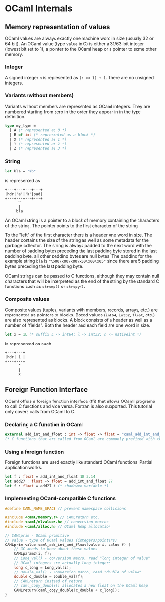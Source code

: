 # OCaml Internals

## Memory representation of values

OCaml values are always exactly one machine word in size (usually 32 or 64 bit).
An OCaml value (type `value` in C) is either a 31/63-bit integer (lowest bit set to 1), a pointer to the OCaml heap or a pointer to some other memory.

### Integer

A signed integer `n` is represented as `(n << 1) + 1`.
There are no unsigned integers.

### Variants (without members)

Variants without members are represented as OCaml integers. They are numbered starting from zero in the order they appear in in the type definition.

```ocaml
type my_type =
  | A (* represented as 0 *)
  | B of int (* represented as a block *)
  | X (* represented as 1 *)
  | Y (* represented as 2 *)
  | Z (* represented as 3 *)
```

### String

```ocaml
let bla = "ab"
```
is represented as
```
+---+---+---+---+
|hdr|'a'|'b'|pad|
+---+---+---+---+
      ^
      |
     bla
```

An OCaml string is a pointer to a block of memory containing the characters of the string.
The pointer points to the first character of the string.

To the "left" of the first character there is a header one word in size.
The header contains the size of the string as well as some metadata for the garbage collector.
The string is always padded to the next word with the number of padding bytes preceding the last padding byte stored in the last padding byte, all other padding bytes are null bytes.
The padding for the example string `bla` is `"\x00\x00\x00\x00\x00\x05"` since there are 5 padding bytes preceding the last padding byte.

OCaml strings can be passed to C functions, although they may contain null characters that will be interpreted as the end of the string by the standard C functions such as `strcmp()` or `strcpy()`.

### Composite values

Composite values (tuples, variants with members, records, arrays, etc.) are represented as pointers to blocks.
Boxed values (`int64`, `int32`, `float`, etc.) are also represented as blocks.
A block consists of a header as well as a number of "fields".
Both the header and each field are one word in size.

```ocaml
let x = 1L (* suffix L -> int64; l -> int32; n -> nativeint *)
```
is represented as such
```
+---+---+
|hdr| 1 |
+---+---+
      ^
      |
      x
```

## Foreign Function Interface

OCaml offers a foreign function interface (ffi) that allows OCaml programs to call C functions and vice versa. Fortran is also supported. This tutorial only covers calls from OCaml to C.

### Declaring a C function in OCaml

```ocaml
external add_int_and_float : int -> float -> float = "caml_add_int_and_float"
(* C functions that are called from OCaml are commonly prefixed with the name of the library *)
```

### Using a foreign function

Foreign functions are used exactly like standard OCaml functions. Partial application works.

```ocaml
let f : float = add_int_and_float 10 3.14
let add27 : float -> float = add_int_and_float 27
let f : float = add27 f (* shadowed variable *)
```

### Implementing OCaml-compatible C functions

```c
#define CAML_NAME_SPACE // prevent namespace collisions

#include <caml/memory.h> // CAMLreturn etc.
#include <caml/mlvalues.h> // conversion macros
#include <caml/alloc.h> // OCaml heap allocation

// CAMLprim - OCaml primitive
// value - type of OCaml values (integers/pointers)
CAMLprim value caml_add_int_and_float(value i, value f) {
    // GC needs to know about these values
    CAMLparam2(i, f);
    // Long_val() - conversion macro, read "long integer of value"
    // OCaml integers are actually long integers
    long c_long = Long_val(i);
    // Double_val() - conversion macro, read "double of value"
    double c_double = Double_val(f);
    // CAMLreturn instead of return
    // caml_copy_double() allocates a new float on the OCaml heap
    CAMLreturn(caml_copy_double(c_double + c_long));
}
```
